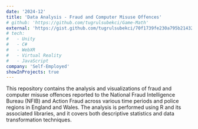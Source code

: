 ```yaml
---
date: '2024-12'
title: 'Data Analysis - Fraud and Computer Misuse Offences'
# github: 'https://github.com/tugrulsubekci/Game-Math'
external: 'https://gist.github.com/tugrulsubekci/70f1739fe230a795b21432d6e1e2a63d'
# tech:
#   - Unity
#   - C#
#   - WebXR
#   - Virtual Reality
#   - JavaScript
company: 'Self-Employed'
showInProjects: true
---
```


This repository contains the analysis and visualizations of fraud and computer misuse offences reported to the National Fraud Intelligence Bureau (NFIB) and Action Fraud across various time periods and police regions in England and Wales. The analysis is performed using R and its associated libraries, and it covers both descriptive statistics and data transformation techniques.
